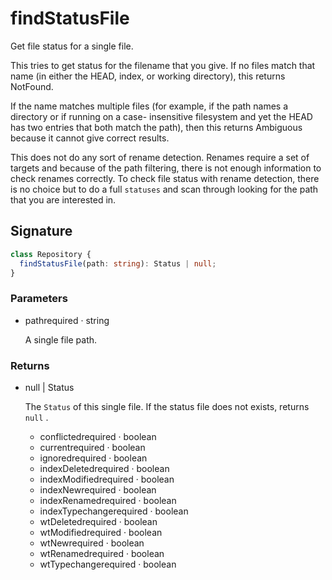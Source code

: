# findStatusFile

Get file status for a single file.

This tries to get status for the filename that you give. If no files
match that name (in either the HEAD, index, or working directory), this
returns NotFound.

If the name matches multiple files (for example, if the path names a
directory or if running on a case- insensitive filesystem and yet the
HEAD has two entries that both match the path), then this returns
Ambiguous because it cannot give correct results.

This does not do any sort of rename detection. Renames require a set of
targets and because of the path filtering, there is not enough
information to check renames correctly. To check file status with rename
detection, there is no choice but to do a full `statuses` and scan
through looking for the path that you are interested in.

## Signature

```ts
class Repository {
  findStatusFile(path: string): Status | null;
}
```

### Parameters

<ul class="param-ul">
  <li class="param-li param-li-root">
    <span class="param-name">path</span><span class="param-required">required</span>&nbsp;·&nbsp;<span class="param-type">string</span>
    <br>
    <p class="param-description">A single file path.</p>
  </li>
</ul>

### Returns

<ul class="param-ul">
  <li class="param-li param-li-root">
    <span class="param-type">null | Status</span>
    <br>
    <p class="param-description">The  <code>Status</code>  of this single file. If the status file does not exists, returns  <code>null</code> .</p>
    <ul class="param-ul">
      <li class="param-li">
        <span class="param-name">conflicted</span><span class="param-required">required</span>&nbsp;·&nbsp;<span class="param-type">boolean</span>
        <br>
      </li>
      <li class="param-li">
        <span class="param-name">current</span><span class="param-required">required</span>&nbsp;·&nbsp;<span class="param-type">boolean</span>
        <br>
      </li>
      <li class="param-li">
        <span class="param-name">ignored</span><span class="param-required">required</span>&nbsp;·&nbsp;<span class="param-type">boolean</span>
        <br>
      </li>
      <li class="param-li">
        <span class="param-name">indexDeleted</span><span class="param-required">required</span>&nbsp;·&nbsp;<span class="param-type">boolean</span>
        <br>
      </li>
      <li class="param-li">
        <span class="param-name">indexModified</span><span class="param-required">required</span>&nbsp;·&nbsp;<span class="param-type">boolean</span>
        <br>
      </li>
      <li class="param-li">
        <span class="param-name">indexNew</span><span class="param-required">required</span>&nbsp;·&nbsp;<span class="param-type">boolean</span>
        <br>
      </li>
      <li class="param-li">
        <span class="param-name">indexRenamed</span><span class="param-required">required</span>&nbsp;·&nbsp;<span class="param-type">boolean</span>
        <br>
      </li>
      <li class="param-li">
        <span class="param-name">indexTypechange</span><span class="param-required">required</span>&nbsp;·&nbsp;<span class="param-type">boolean</span>
        <br>
      </li>
      <li class="param-li">
        <span class="param-name">wtDeleted</span><span class="param-required">required</span>&nbsp;·&nbsp;<span class="param-type">boolean</span>
        <br>
      </li>
      <li class="param-li">
        <span class="param-name">wtModified</span><span class="param-required">required</span>&nbsp;·&nbsp;<span class="param-type">boolean</span>
        <br>
      </li>
      <li class="param-li">
        <span class="param-name">wtNew</span><span class="param-required">required</span>&nbsp;·&nbsp;<span class="param-type">boolean</span>
        <br>
      </li>
      <li class="param-li">
        <span class="param-name">wtRenamed</span><span class="param-required">required</span>&nbsp;·&nbsp;<span class="param-type">boolean</span>
        <br>
      </li>
      <li class="param-li">
        <span class="param-name">wtTypechange</span><span class="param-required">required</span>&nbsp;·&nbsp;<span class="param-type">boolean</span>
        <br>
      </li>
    </ul>
  </li>
</ul>